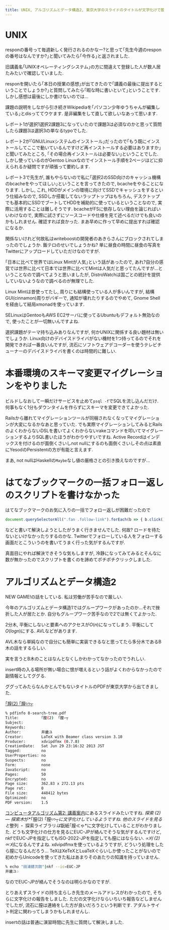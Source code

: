 ```yaml
---
title: UNIX, アルゴリズムとデータ構造2, 東京大学のスライドのタイトルが文字化けで膣になっていました
---
```


# UNIX

responの番号って毎週新しく発行されるのかなー?と思って｢先生今週のresponの番号はなんですか?｣と聞いてみたら｢今作る｣と返されました.

旧講義名｢UNIXオペレーティングシステム｣の方に間違えて登録した人が数人居たみたいで確認していました.

responを開いたら｢本日の授業の感想｣が出てきたので｢講義の最後に提出するということでしょうか?｣と質問してみたら｢暇な時に書いといて｣ということです.
しかし感想は最後にしか書けないのでは…

課題の説明をしながら引き続きWikipediaを｢パソコン少年ゆうちゃんが編集している｣とdisっててウケます.
是非編集をして直して欲しいなあって思います.

レポート1が選択1選択2課題3になっていたので課題3は必須なのかと思って質問したら課題3は選択3の単なるtypoでした.

レポート2が｢GNU/Linuxシステムのインストール｣だったので｢もう既にインストールしてここで動いているんですけど再インストールする必要はありますか｣と聞いてみたところ,
｢その場合再インストールは必要ない｣ということでした.
しかし使っているのがGentoo Linuxなのでインストール手順を2ページほどに抑えられるか疑問ですが頑張って要約します.

レポート3で先生が,
誰もやらないので私に｢選択2のSSD向けのキャッシュ機構のbcacheをやってほしい｣ということを言ってきたので,
bcacheをやることになります.
しかし,
これ,
HDDがメインの環境に向けてSSDでキャッシュをするという仕組みなので,
SSDしか搭載してないラップトップはもちろん,
デスクトップでも基本的にSSDでブートしてHDDを補助的に使っているということなので,
実際に活用することは難しそうです.
bcacheがFSに依存しない理由を論じればいいわけなので,
実際に試さずにソースコードや仕様を見て述べるだけでも良いのかもしれません.
確認すれば良かった.
まあ早めに作って早めに提出すれば確認になるか.

関係ないけれど何故私はwriteboostの開発者のあきらさんにブロックされてしまったのでしょうか.
飯テロのせいでしょうかね?
単に昼食の時間に昼食の写真をTwitterにアップロードしていただけなのですが.

｢日本に比べて世界ではLinux Mintが人気｣という話があったので,
あれ?自分の感覚では世界に比べて日本では世界に比べてMintは人気だと思ってたんですが…ということなので調べてようと思いましたが,
DistroWatchは国ごとの統計を提供していないようなので調べるのが無理でした.

Linux Mintは昔使ってたし,
周りにも結構使っている人が多いんですが,
結構GUI(cinnamon)周りがバギーで,
通知が壊れたりするのでやめて,
Gnome Shellを経由して結局xmonadを使っています.

SELinuxはGentooもAWS EC2サーバに使ってるUbuntuもデフォルト無効なので,
使ったことが一切無いんですよね.

選択課題がテーマ持ち込みありなんですが,
何かUNIXに関係する良い題材は無いでしょうか.
Linux向けのデバイスドライバがない機材を1つ持ってるのでそれを開発できれば一番良いんですが,
流石にソフトウェアデコーダーを使うテレビチューナーのデバイスドライバを書くのは時間的に難しい.

# 本番環境のスキーマ変更マイグレーションをやりました

ビルドしなおして一瞬だけサービスを止めて`psql -f`でSQLを流し込んだだけ.
何事もなく1分もダウンタイムを作らずにスキーマを変更できてよかった.

Railsから離れてマイグレーションツールが同梱されなくなってマイグレーションが大変になるかなあと思っていた.
でも実際マイグレーションしてみるとRailsのよくわからないDSLを書いてよくわからないrakeコマンドを叩いてマイグレーションするよりSQL書いたほうがわかりやすいですね.
Active Recordはインデックスを付けるのが面倒くさいしnot nullにするのも面倒くさいしその点は素直にYesodのPersistentの方が有能と言えます.

まあ,
not nullはHaskellの`Maybe`なし値の厳格さとの引き換えなのですが…

# はてなブックマークの一括フォロー返しのスクリプトを書けなかった

はてなブックマークのお気に入りの一括でフォロー返しが困難だったので

~~~js
document.querySelectorAll(".fan .follow-link").forEach(b => { b.click(); document.querySelector("#some-follow-add .send-button .btn").click(); });
~~~

などと書いて解決しようとしたがうまく行きませんでした.
何故?
ロードを待たないといけなかったりするのかな.
Twitterでフォローしている人をフォローする画面だとこういうのを書いてうまく行った気がするんですが.

真面目にやれば解決できそうな気もしますが,
冷静になってみてみるとそんなに数が無かったのでスクリプトを書くのを諦めてポチポチクリックしました.

# アルゴリズムとデータ構造2

NEW GAME!の話をしている.
私は労働が苦手なので厳しい.

今年のアルゴリズムとデータ構造1ではグループワークがあったのか…それで挫折した人が居たとか.
自分もグループワーク苦手なので2では無くてよかった.

2分木,
平衡にしないと要素へのアクセスが$O(n)$になってしまう.
平衡にして$O(log n)$にする.
AVLなどがあります.

AVL木なら単純なので自分にも簡単に実装できるなと思ってたら多分木であるB木の話をするらしい.

実を言うとB木のことはなんとなくしかわかってなかったのでうれしい.

insert時の入る場所が無い場合に恨が増えるという話がよくわからなかったので副情報としてググる.

ググってみたらなんかとんでもないタイトルのPDFが東京大学から出てきました.

[｢膣(2)  ｢膣∽┬](https://www.eidos.ic.i.u-tokyo.ac.jp/~tau/lecture/computer_software/gen/slides2/8-search-tree.pdf)

~~~sh
% pdfinfo 8-search-tree.pdf
Title:          ｢膣(2)  ｢膣∽┬
Subject:
Keywords:
Author:         井畿ユ
Creator:        LaTeX with Beamer class version 3.10
Producer:       xdvipdfmx (0.7.8)
CreationDate:   Sat Jun 29 23:16:32 2013 JST
Tagged:         no
UserProperties: no
Suspects:       no
Form:           none
JavaScript:     no
Pages:          50
Encrypted:      no
Page size:      362.83 x 272.13 pts
Page rot:       0
File size:      448412 bytes
Optimized:      no
PDF version:    1.5
~~~

[コンピュータアルゴリズム第2: 講義案内](https://www.eidos.ic.i.u-tokyo.ac.jp/~tau/lecture/computer_software/)にあるスライドみたいですね.
*探索 (2) — 探索木*が*｢膣(2)  ｢膣∽┬*に文字化けしているようですね.
他のスライドを見ると*整列 ・ 探索ライブラリ*は*翫紙｢膣≪ゃ*に文字化けしていることがわかりました.
どうも文字化けの仕方を見るにEUC-JPが絡んでそうな気がするんですけど,
nkfでEUC-JPを指定してもISO-2022-JPを指定しても膣にはならない.
*∝刈 (2) ∝刈*になるんですよね.
xdvipdfmxを使っているようですが,
どういう処理をしたら膣になるんだろう…
TeXはXeTeXとLuaTeXぐらいしか使ったことがないので初めからUnicodeを使ってきた私はあまりそのあたりの知識を持っていません.

~~~sh
% echo "田浦健次朗"|nkf --ic=EUC-JP
井畿ユ♤
~~~

なのでEUC-JPが絡んでそうなのは明らかなのですが.

とりあえずスライドの持ち主らしき先生のメールアドレスがわかったので,
そちらに文字化けの報告をしました.
ただの文字化けならいちいち報告などしませんでしたが,
流石に膣は連絡をした方が良いだろうという判断です.
アダルトサイト判定に関わってしまうかもしれませんし.

insertの話は普通に演習時間に先生に質問して解決しました.
